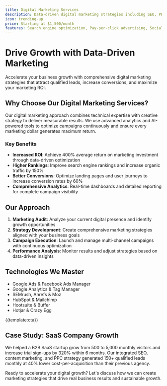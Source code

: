 ```yaml
---
title: Digital Marketing Services
description: Data-driven digital marketing strategies including SEO, PPC, social media marketing, and conversion optimization to drive growth and ROI
icon: trending-up
price: Starting at $1,500/month
features: Search engine optimization, Pay-per-click advertising, Social media marketing, Content marketing, Email marketing, Analytics & reporting
---
```


# Drive Growth with Data-Driven Marketing

Accelerate your business growth with comprehensive digital marketing strategies that attract qualified leads, increase conversions, and maximize your marketing ROI.

## Why Choose Our Digital Marketing Services?

Our digital marketing approach combines technical expertise with creative strategy to deliver measurable results. We use advanced analytics and AI-powered tools to optimize campaigns continuously and ensure every marketing dollar generates maximum return.

### Key Benefits

- **Increased ROI**: Achieve 400% average return on marketing investment through data-driven optimization
- **Higher Rankings**: Improve search engine rankings and increase organic traffic by 150%
- **Better Conversions**: Optimize landing pages and user journeys to increase conversion rates by 60%
- **Comprehensive Analytics**: Real-time dashboards and detailed reporting for complete campaign visibility

## Our Approach

1. **Marketing Audit**: Analyze your current digital presence and identify growth opportunities
2. **Strategy Development**: Create comprehensive marketing strategies aligned with your business goals
3. **Campaign Execution**: Launch and manage multi-channel campaigns with continuous optimization
4. **Performance Analysis**: Monitor results and adjust strategies based on data-driven insights

## Technologies We Master

- Google Ads & Facebook Ads Manager
- Google Analytics & Tag Manager
- SEMrush, Ahrefs & Moz
- HubSpot & Mailchimp
- Hootsuite & Buffer
- Hotjar & Crazy Egg

{{template:cta}}

## Case Study: SaaS Company Growth

We helped a B2B SaaS startup grow from 500 to 5,000 monthly visitors and increase trial sign-ups by 320% within 6 months. Our integrated SEO, content marketing, and PPC strategy generated 150+ qualified leads monthly at 40% lower cost-per-acquisition than their previous agency.

Ready to accelerate your digital growth? Let's discuss how we can create marketing strategies that drive real business results and sustainable growth.
